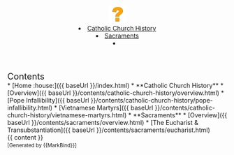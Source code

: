 <head-bottom>
  <link rel="stylesheet" href="{{baseUrl}}/stylesheets/main.css">
</head-bottom>

<header sticky>
  <navbar type="dark">
    <a slot="brand" href="{{baseUrl}}/index.html" title="Home" class="navbar-brand"><img src="/icon.svg" height="40"></a>
    <li><a href="{{baseUrl}}/contents/catholic-church-history/overview.html" class="nav-link">Catholic Church History</a></li>
    <li><a href="{{baseUrl}}/contents/sacraments/overview.html" class="nav-link">Sacraments</a></li>
    <li slot="right">
      <form class="navbar-form">
        <searchbar :data="searchData" placeholder="Search" :on-hit="searchCallback" menu-align-right></searchbar>
      </form>
    </li>
  </navbar>
</header>

<div id="flex-body">
  <nav id="site-nav">
    <div class="site-nav-top">
      <div class="fw-bold mb-2" style="font-size: 1.25rem;">Contents</div>
    </div>
    <div class="nav-component slim-scroll">
      <site-nav>
* [Home :house:]({{ baseUrl }}/index.html)
* **Catholic Church History**
  * [Overview]({{ baseUrl }}/contents/catholic-church-history/overview.html)
  * [Pope Infallibility]({{ baseUrl }}/contents/catholic-church-history/pope-infallibility.html)
  * [Vietnamese Martyrs]({{ baseUrl }}/contents/catholic-church-history/vietnamese-martyrs.html)
* **Sacraments**
  * [Overview]({{ baseUrl }}/contents/sacraments/overview.html)
  * [The Eucharist & Transubstantiation]({{ baseUrl }}/contents/sacraments/eucharist.html)
      </site-nav>
    </div>
  </nav>
  <div id="content-wrapper">
    <breadcrumb />
    {{ content }}
  </div>
  <nav id="page-nav">
    <div class="nav-component slim-scroll">
      <page-nav />
    </div>
  </nav>
  <scroll-top-button></scroll-top-button>
</div>

<footer>
  <!-- Support MarkBind by including a link to us on your landing page! -->
  <div class="text-center">
    <small>[Generated by {{MarkBind}}]</small>
  </div>
</footer>
